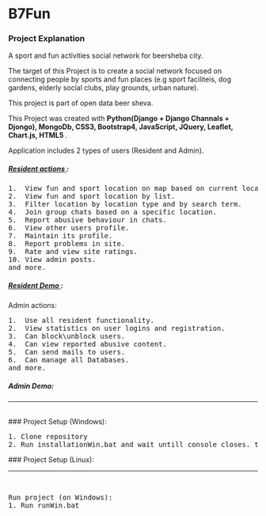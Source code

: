 # B7Fun

### Project Explanation
A sport and fun activities social network for beersheba city.

The target of this Project is to create a social network focused on connecting people by sports and fun places 
(e.g sport faciliteis, dog gardens, elderly social clubs, play grounds, urban nature).

This project is part of open data beer sheva.

This Project was created with <b> Python(Django + Django Channals + Djongo), MongoDb, CSS3, Bootstrap4, JavaScript,
JQuery, Leaflet, Chart.js, HTML5 </b>. 

Application includes 2 types of users (Resident and Admin).

##### <u> Resident actions </u>:
<pre>
1.  View fun and sport location on map based on current location in beer sheva city.
2.  View fun and sport location by list.
3.  Filter location by location type and by search term.
4.  Join group chats based on a specific location.
5.  Report abusive behaviour in chats.
6.  View other users profile.
7.  Maintain its profile.
8.  Report problems in site.
9.  Rate and view site ratings.
10. View admin posts.
and more.
</pre>
##### <u> Resident Demo </u>:


Admin actions:
<pre>
1.  Use all resident functionality.
2.  View statistics on user logins and registration.
3.  Can block\unblock users.
4.  Can view reported abusive content.
5.  Can send mails to users.
6.  Can manage all Databases.
and more. 
</pre>


##### Admin Demo:

<hr/>
<br/>
### Project Setup (Windows):
<pre>
1. Clone repository  
2. Run installationWin.bat and wait untill console closes. then run project  
</pre>
### Project Setup (Linux):

<hr/>
<br/>
<pre>
Run project (on Windows):  
1. Run runWin.bat  
</pre>

